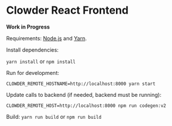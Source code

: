 Clowder React Frontend
============================================

**Work in Progress**

Requirements: [Node.js](https://nodejs.org) and [Yarn](https://yarnpkg.com).

Install dependencies:

`yarn install` or `npm install`

Run for development:

`CLOWDER_REMOTE_HOSTNAME=http://localhost:8000 yarn start`

Update calls to backend (if needed, backend must be running):

`CLOWDER_REMOTE_HOST=http://localhost:8000 npm run codegen:v2`

Build: `yarn run build` or `npm run build`
